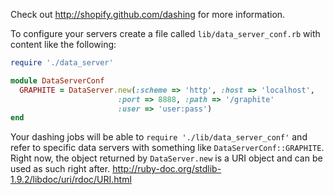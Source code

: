 Check out http://shopify.github.com/dashing for more information.

To configure your servers create a file called `lib/data_server_conf.rb` with content like the following:

```ruby
require './data_server'

module DataServerConf
  GRAPHITE = DataServer.new(:scheme => 'http', :host => 'localhost',
                        :port => 8888, :path => '/graphite'
						:user => 'user:pass')
end
```

Your dashing jobs will be able to `require './lib/data_server_conf'` and refer to specific data servers with something like `DataServerConf::GRAPHITE`. Right now, the object returned by `DataServer.new` is a URI object and can be used as such right after. <http://ruby-doc.org/stdlib-1.9.2/libdoc/uri/rdoc/URI.html>

